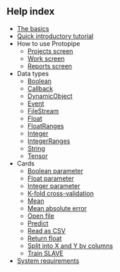 ## Help index

* [The basics](basics.html)
* [Quick introductory tutorial](tutorials/introductory/)
* How to use Protopipe
    * [Projects screen](projects_screen.html)
    * [Work screen](work_screen.html)
    * [Reports screen](reports_screen.html)
* Data types
    * [Boolean](types/Boolean.html)
    * [Callback](types/Callback.html)
    * [DynamicObject](types/DynamicObject.html)
    * [Event](types/Event.html)
    * [FileStream](types/FileStream.html)
    * [Float](types/Float.html)
    * [FloatRanges](types/FloatRanges.html)
    * [Integer](types/Integer.html)
    * [IntegerRanges](types/IntegerRanges.html)
    * [String](types/String.html)
    * [Tensor](types/Tensor.html)
* Cards
    * [Boolean parameter](cards/parameterBoolean.html)
    * [Float parameter](cards/parameterFloat.html)
    * [Integer parameter](cards/parameterInteger.html)
    * [K-fold cross-validation](cards/kFoldCrossValidation.html)
    * [Mean](cards/mean.html)
    * [Mean absolute error](cards/meanAbsoluteError.html)
    * [Open file](cards/openFile.html)
    * [Predict](cards/predict.html)
    * [Read as CSV](cards/readAsCSV.html)
    * [Return float](cards/returnFloat.html)
    * [Split into X and Y by columns](cards/splitIntoXAndYByColumns.html)
    * [Train SLAVE](cards/trainSLAVE.html)
* [System requirements](requirements.html)